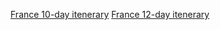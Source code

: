 [France 10-day itenerary](./france-shorter-itinerary37.md)
[France 12-day itenerary](./france-longer-itinerary.md)